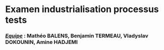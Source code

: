 # Examen industrialisation processus tests

### <u>***Equipe***</u> : Mathéo BALENS, Benjamin TERMEAU, Vladyslav DOKOUNIN, Amine HADJEMI
